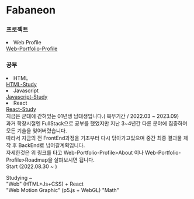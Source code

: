 <link rel="stylesheet" src="style.css">
<p>
  <h1 id ="title">Fabaneon</h1>
  <h3>프로젝트</h3>
    <li>Web Profile</li>
    <a href="https://fabaneon.github.io/Portfolio-Profile_Website/">Web-Portfolio-Profile</a><br>
   <h3>공부</h3>
    <li>HTML</li>
    <a href="https://fabaneon.github.io/HTML_STUDY/">HTML-Study</a><br>
    <li>Javascript</li>
    <a href="https://fabaneon.github.io/JavaScript_Study/">Javascript-Study</a><br>
    <li>React</li>
    <a href="https://fabaneon.github.io/React-Web-Page/">React-Study</a><br>
    지금은 군대에 갇혀있는 01년생 남대생입니다.( 복무기간 / 2022.03 ~ 2023.09) <br>
    과거 학창시절엔 FullStack으로 공부를 했었지만 지난 3~4년간 다른 분야에 집중하며 모든 기술을 잊어버렸습니다. <br>
    따라서 지금의 전 FrontEnd과정을 기초부터 다시 닦아가고있으며 중간 최종 결과물 제작 후 BackEnd로 넘어갈계획입니다. <br>
    자세한것은 위 링크를 타고 Web-Portfolio-Profile>About 이나 Web-Portfolio-Profile>Roadmap을 살펴보시면 됩니다. <br>
    Start (2022.08.30 ~ )
</p>
<p>
Studying ~ <br>
"Web" (HTML+Js+CSS) + React <br>
"Web Motion Graphic" (p5.js + WebGL)
"Math"
</p>

<!--
**fabaneon/Fabaneon** is a ✨ _special_ ✨ repository because its `README.md` (this file) appears on your GitHub profile.

Here are some ideas to get you started:

- 🔭 I’m currently working on ...
- 🌱 I’m currently learning ...
- 👯 I’m looking to collaborate on ...
- 🤔 I’m looking for help with ...
- 💬 Ask me about ...
- 📫 How to reach me: ...
- 😄 Pronouns: ...
- ⚡ Fun fact: ...
-->
